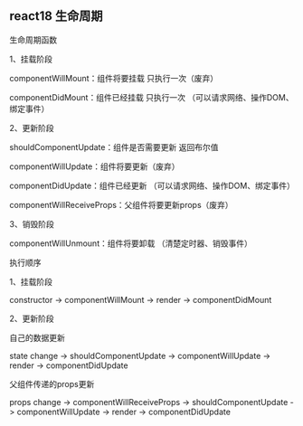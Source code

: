 ## react18 生命周期

  

生命周期函数

  

1、挂载阶段

componentWillMount：组件将要挂载 只执行一次（废弃）

componentDidMount：组件已经挂载 只执行一次 （可以请求网络、操作DOM、绑定事件）

  

2、更新阶段

shouldComponentUpdate：组件是否需要更新 返回布尔值

componentWillUpdate：组件将要更新（废弃）

componentDidUpdate：组件已经更新 （可以请求网络、操作DOM、绑定事件）

componentWillReceiveProps：父组件将要更新props（废弃）

  

3、销毁阶段

componentWillUnmount：组件将要卸载 （清楚定时器、销毁事件）

  

执行顺序

1、挂载阶段

constructor -> componentWillMount -> render -> componentDidMount

  

2、更新阶段

自己的数据更新

state change -> shouldComponentUpdate -> componentWillUpdate -> render -> componentDidUpdate

  

父组件传递的props更新

props change -> componentWillReceiveProps -> shouldComponentUpdate -> componentWillUpdate -> render -> componentDidUpdate